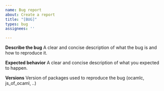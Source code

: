 ```yaml
---
name: Bug report
about: Create a report
title: "[BUG]"
types: bug
assignees: ''

---
```


**Describe the bug**
A clear and concise description of what the bug is and how to reproduce it.

**Expected behavior**
A clear and concise description of what you expected to happen.

**Versions**
Version of packages used to reproduce the bug
(ocamlc, js_of_ocaml, ..)
